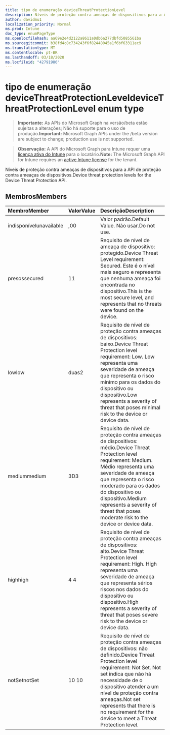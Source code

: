 ```yaml
---
title: tipo de enumeração deviceThreatProtectionLevel
description: Níveis de proteção contra ameaças de dispositivos para a API de proteção contra ameaças de dispositivos.
author: davidmu1
localization_priority: Normal
ms.prod: Intune
doc_type: enumPageType
ms.openlocfilehash: aa69e2e4d2122a8611a0db6a277dbfd5085561ba
ms.sourcegitcommit: b38fd4c8c734243f6f82448045a1f6bf63311ec9
ms.translationtype: MT
ms.contentlocale: pt-BR
ms.lasthandoff: 03/18/2020
ms.locfileid: "42791986"
---
```

# <a name="devicethreatprotectionlevel-enum-type"></a><span data-ttu-id="16e20-103">tipo de enumeração deviceThreatProtectionLevel</span><span class="sxs-lookup"><span data-stu-id="16e20-103">deviceThreatProtectionLevel enum type</span></span>

> <span data-ttu-id="16e20-104">**Importante:** As APIs do Microsoft Graph na versão/beta estão sujeitas a alterações; Não há suporte para o uso de produção.</span><span class="sxs-lookup"><span data-stu-id="16e20-104">**Important:** Microsoft Graph APIs under the /beta version are subject to change; production use is not supported.</span></span>

> <span data-ttu-id="16e20-105">**Observação:** A API do Microsoft Graph para Intune requer uma [licença ativa do Intune](https://go.microsoft.com/fwlink/?linkid=839381) para o locatário.</span><span class="sxs-lookup"><span data-stu-id="16e20-105">**Note:** The Microsoft Graph API for Intune requires an [active Intune license](https://go.microsoft.com/fwlink/?linkid=839381) for the tenant.</span></span>

<span data-ttu-id="16e20-106">Níveis de proteção contra ameaças de dispositivos para a API de proteção contra ameaças de dispositivos.</span><span class="sxs-lookup"><span data-stu-id="16e20-106">Device threat protection levels for the Device Threat Protection API.</span></span>

## <a name="members"></a><span data-ttu-id="16e20-107">Membros</span><span class="sxs-lookup"><span data-stu-id="16e20-107">Members</span></span>
|<span data-ttu-id="16e20-108">Membro</span><span class="sxs-lookup"><span data-stu-id="16e20-108">Member</span></span>|<span data-ttu-id="16e20-109">Valor</span><span class="sxs-lookup"><span data-stu-id="16e20-109">Value</span></span>|<span data-ttu-id="16e20-110">Descrição</span><span class="sxs-lookup"><span data-stu-id="16e20-110">Description</span></span>|
|:---|:---|:---|
|<span data-ttu-id="16e20-111">indisponível</span><span class="sxs-lookup"><span data-stu-id="16e20-111">unavailable</span></span>|<span data-ttu-id="16e20-112">,0</span><span class="sxs-lookup"><span data-stu-id="16e20-112">0</span></span>|<span data-ttu-id="16e20-113">Valor padrão.</span><span class="sxs-lookup"><span data-stu-id="16e20-113">Default Value.</span></span> <span data-ttu-id="16e20-114">Não usar.</span><span class="sxs-lookup"><span data-stu-id="16e20-114">Do not use.</span></span>|
|<span data-ttu-id="16e20-115">presos</span><span class="sxs-lookup"><span data-stu-id="16e20-115">secured</span></span>|<span data-ttu-id="16e20-116">1</span><span class="sxs-lookup"><span data-stu-id="16e20-116">1</span></span>|<span data-ttu-id="16e20-117">Requisito de nível de ameaça de dispositivo: protegido.</span><span class="sxs-lookup"><span data-stu-id="16e20-117">Device Threat Level requirement: Secured.</span></span> <span data-ttu-id="16e20-118">Este é o nível mais seguro e representa que nenhuma ameaça foi encontrada no dispositivo.</span><span class="sxs-lookup"><span data-stu-id="16e20-118">This is the most secure level, and represents that no threats were found on the device.</span></span>|
|<span data-ttu-id="16e20-119">low</span><span class="sxs-lookup"><span data-stu-id="16e20-119">low</span></span>|<span data-ttu-id="16e20-120">duas</span><span class="sxs-lookup"><span data-stu-id="16e20-120">2</span></span>|<span data-ttu-id="16e20-121">Requisito de nível de proteção contra ameaças de dispositivos: baixo.</span><span class="sxs-lookup"><span data-stu-id="16e20-121">Device Threat Protection level requirement: Low.</span></span> <span data-ttu-id="16e20-122">Low representa uma severidade de ameaça que representa o risco mínimo para os dados do dispositivo ou dispositivo.</span><span class="sxs-lookup"><span data-stu-id="16e20-122">Low represents a severity of threat that poses minimal risk to the device or device data.</span></span>|
|<span data-ttu-id="16e20-123">medium</span><span class="sxs-lookup"><span data-stu-id="16e20-123">medium</span></span>|<span data-ttu-id="16e20-124">3D</span><span class="sxs-lookup"><span data-stu-id="16e20-124">3</span></span>|<span data-ttu-id="16e20-125">Requisito de nível de proteção contra ameaças de dispositivos: médio.</span><span class="sxs-lookup"><span data-stu-id="16e20-125">Device Threat Protection level requirement: Medium.</span></span> <span data-ttu-id="16e20-126">Médio representa uma severidade de ameaça que representa o risco moderado para os dados do dispositivo ou dispositivo.</span><span class="sxs-lookup"><span data-stu-id="16e20-126">Medium represents a severity of threat that poses moderate risk to the device or device data.</span></span>|
|<span data-ttu-id="16e20-127">high</span><span class="sxs-lookup"><span data-stu-id="16e20-127">high</span></span>|<span data-ttu-id="16e20-128">4 </span><span class="sxs-lookup"><span data-stu-id="16e20-128">4</span></span>|<span data-ttu-id="16e20-129">Requisito de nível de proteção contra ameaças de dispositivos: alto.</span><span class="sxs-lookup"><span data-stu-id="16e20-129">Device Threat Protection level requirement: High.</span></span> <span data-ttu-id="16e20-130">High representa uma severidade de ameaça que representa sérios riscos nos dados do dispositivo ou dispositivo.</span><span class="sxs-lookup"><span data-stu-id="16e20-130">High represents a severity of threat that poses severe risk to the device or device data.</span></span>|
|<span data-ttu-id="16e20-131">notSet</span><span class="sxs-lookup"><span data-stu-id="16e20-131">notSet</span></span>|<span data-ttu-id="16e20-132">10 </span><span class="sxs-lookup"><span data-stu-id="16e20-132">10</span></span>|<span data-ttu-id="16e20-133">Requisito de nível de proteção contra ameaças de dispositivos: não definido.</span><span class="sxs-lookup"><span data-stu-id="16e20-133">Device Threat Protection level requirement: Not Set.</span></span> <span data-ttu-id="16e20-134">Not set indica que não há necessidade de o dispositivo atender a um nível de proteção contra ameaças.</span><span class="sxs-lookup"><span data-stu-id="16e20-134">Not set represents that there is no requirement for the device to meet a Threat Protection level.</span></span>|



